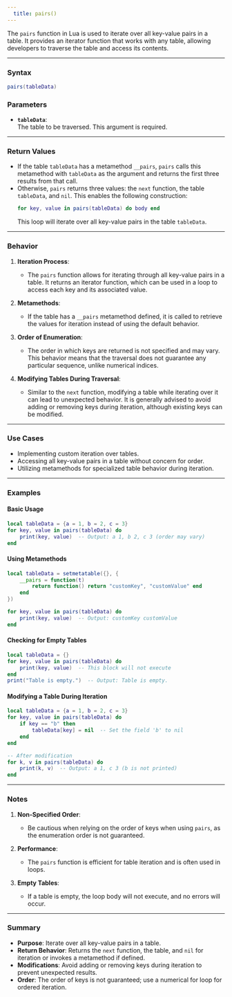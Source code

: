 ```yaml
---
  title: pairs()
---
```


The `pairs` function in Lua is used to iterate over all key-value pairs in a table. It provides an iterator function that works with any table, allowing developers to traverse the table and access its contents.  

---

### Syntax  
```lua
pairs(tableData)
```

### Parameters  

- **`tableData`**:  
  The table to be traversed. This argument is required.  

---

### Return Values  

- If the table `tableData` has a metamethod `__pairs`, `pairs` calls this metamethod with `tableData` as the argument and returns the first three results from that call.  
- Otherwise, `pairs` returns three values: the `next` function, the table `tableData`, and `nil`. This enables the following construction:  
  ```lua
  for key, value in pairs(tableData) do body end
  ```
  This loop will iterate over all key-value pairs in the table `tableData`.  

---

### Behavior  

1. **Iteration Process**:  
   - The `pairs` function allows for iterating through all key-value pairs in a table. It returns an iterator function, which can be used in a loop to access each key and its associated value.  

2. **Metamethods**:  
   - If the table has a `__pairs` metamethod defined, it is called to retrieve the values for iteration instead of using the default behavior.  

3. **Order of Enumeration**:  
   - The order in which keys are returned is not specified and may vary. This behavior means that the traversal does not guarantee any particular sequence, unlike numerical indices.  

4. **Modifying Tables During Traversal**:  
   - Similar to the `next` function, modifying a table while iterating over it can lead to unexpected behavior. It is generally advised to avoid adding or removing keys during iteration, although existing keys can be modified.  

---

### Use Cases  

- Implementing custom iteration over tables.  
- Accessing all key-value pairs in a table without concern for order.  
- Utilizing metamethods for specialized table behavior during iteration.  

---

### Examples  

#### Basic Usage  
```lua
local tableData = {a = 1, b = 2, c = 3}
for key, value in pairs(tableData) do
    print(key, value)  -- Output: a 1, b 2, c 3 (order may vary)
end
```

#### Using Metamethods  
```lua
local tableData = setmetatable({}, {
    __pairs = function(t)
        return function() return "customKey", "customValue" end
    end
})

for key, value in pairs(tableData) do
    print(key, value)  -- Output: customKey customValue
end
```

#### Checking for Empty Tables  
```lua
local tableData = {}
for key, value in pairs(tableData) do
    print(key, value)  -- This block will not execute
end
print("Table is empty.")  -- Output: Table is empty.
```

#### Modifying a Table During Iteration  
```lua
local tableData = {a = 1, b = 2, c = 3}
for key, value in pairs(tableData) do
    if key == "b" then
        tableData[key] = nil  -- Set the field 'b' to nil
    end
end

-- After modification
for k, v in pairs(tableData) do
    print(k, v)  -- Output: a 1, c 3 (b is not printed)
end
```

---

### Notes  

1. **Non-Specified Order**:  
   - Be cautious when relying on the order of keys when using `pairs`, as the enumeration order is not guaranteed.  

2. **Performance**:  
   - The `pairs` function is efficient for table iteration and is often used in loops.  

3. **Empty Tables**:  
   - If a table is empty, the loop body will not execute, and no errors will occur.  

---

### Summary  

- **Purpose**: Iterate over all key-value pairs in a table.  
- **Return Behavior**: Returns the `next` function, the table, and `nil` for iteration or invokes a metamethod if defined.  
- **Modifications**: Avoid adding or removing keys during iteration to prevent unexpected results.  
- **Order**: The order of keys is not guaranteed; use a numerical for loop for ordered iteration.  
